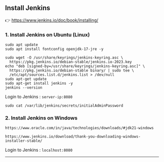 ## Install Jenkins

👉 https://www.jenkins.io/doc/book/installing/


### 1. Install Jenkins on Ubuntu (Linux)



```
sudo apt update
sudo apt install fontconfig openjdk-17-jre -y
```


```
sudo wget -O /usr/share/keyrings/jenkins-keyring.asc \
  https://pkg.jenkins.io/debian-stable/jenkins.io-2023.key
echo "deb [signed-by=/usr/share/keyrings/jenkins-keyring.asc]" \
  https://pkg.jenkins.io/debian-stable binary/ | sudo tee \
  /etc/apt/sources.list.d/jenkins.list > /dev/null
sudo apt-get update
sudo apt-get install jenkins -y
jenkins --version

```

Login to Jenkins : `server-ip:8080`

  
```
sudo cat /var/lib/jenkins/secrets/initialAdminPassword
```
   


### 2. Install Jenkins on Windows


```
https://www.oracle.com/in/java/technologies/downloads/#jdk21-windows
```


```
https://www.jenkins.io/download/thank-you-downloading-windows-installer-stable/
```


Login to Jenkins :  `localhost:8080`


-------------------------------------
